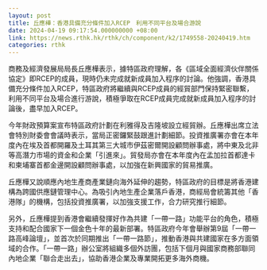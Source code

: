 ```yaml
---
layout: post
title: 丘應樺：香港具備充分條件加入RCEP　利用不同平台及場合游說
date: 2024-04-19 09:17:54.000000000 +08:00
link: https://news.rthk.hk/rthk/ch/component/k2/1749558-20240419.htm
categories: rthk
---
```


商務及經濟發展局局長丘應樺表示，據特區政府理解，各《區域全面經濟伙伴關係協定》即RCEP的成員，現時仍未完成就新成員加入程序的討論。他強調，香港具備充分條件加入RCEP，特區政府將繼續與RCEP成員的經貿部門保持緊密聯繫，利用不同平台及場合進行游說，積極爭取在RCEP成員完成就新成員加入程序的討論後，盡早加入RCEP。

今年財政預算案宣布特區政府計劃在利雅得及吉隆坡設立經貿辦。丘應樺出席立法會特別財委會會議時表示，當局正密鑼緊鼓跟進計劃細節。投資推廣署亦會在本年度內在埃及首都開羅及土耳其第三大城市伊茲密爾開設顧問辦事處，將中東及北非等高潛力市場的資金和企業「引進來」。貿發局亦會在本年度內在孟加拉首都達卡和柬埔寨首都金邊開設顧問辦事處，以加強在新興國家的貿易推廣。

丘應樺又說順應內地生產商產業鏈向海外延伸的趨勢，特區政府的目標是將香港建構為跨國供應鏈管理中心。為吸引內地生產企業落戶香港，商經局會統籌其他「香港隊」的機構，包括投資推廣署，以加強支援工作，合力研究推行細節。

另外，丘應樺提到香港會繼續發揮好作為共建「一帶一路」功能平台的角色，積極支持和配合國家下一個金色十年的最新部署。特區政府今年會舉辦第9屆「一帶一路高峰論壇」，並首次於同期推出「一帶一路節」，推動香港與共建國家在多方面領域的合作。「一帶一路」辦公室將組織多個外訪團，包括下個月與國家商務部聯同內地企業「聯合走出去」，協助香港企業及專業開拓更多海外商機。
